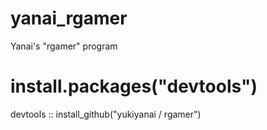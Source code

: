# yanai_rgamer
Yanai's "rgamer" program

# install.packages("devtools")
devtools :: install_github("yukiyanai /  rgamer")
